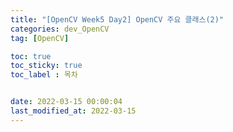 ```yaml
---
title: "[OpenCV Week5 Day2] OpenCV 주요 클래스(2)"
categories: dev_OpenCV
tag: [OpenCV]

toc: true
toc_sticky: true
toc_label : 목차


date: 2022-03-15 00:00:04
last_modified_at: 2022-03-15 
---
```

<br>
<br>

